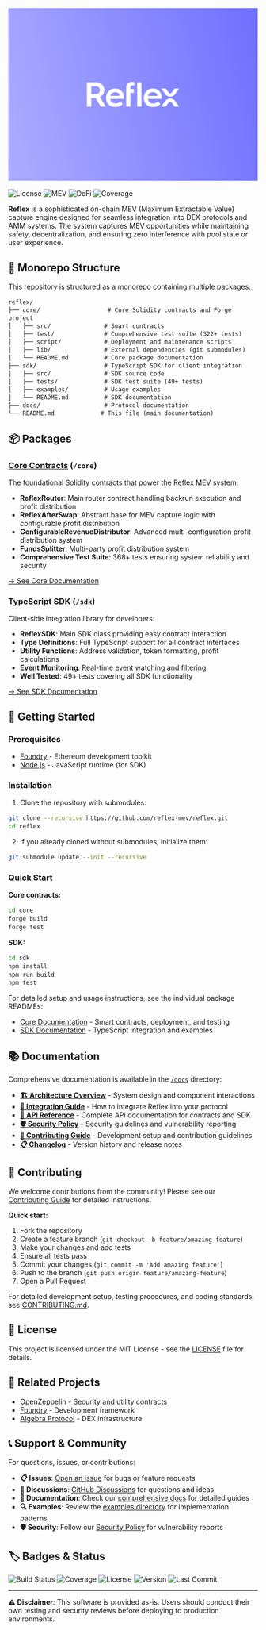 <div align="center">
  <img src="logo.svg" alt="Reflex MEV Logo" />
</div>

![License](https://img.shields.io/badge/License-MIT-green.svg)
![MEV](https://img.shields.io/badge/MEV-Capture%20Engine-green.svg)
![DeFi](https://img.shields.io/badge/DeFi-Integration-purple.svg)
![Coverage](https://img.shields.io/badge/Coverage-94%25-brightgreen.svg)

**Reflex** is a sophisticated on-chain MEV (Maximum Extractable Value) capture engine designed for seamless integration into DEX protocols and AMM systems. The system captures MEV opportunities while maintaining safety, decentralization, and ensuring zero interference with pool state or user experience.

## 📁 Monorepo Structure

This repository is structured as a monorepo containing multiple packages:

```
reflex/
├── core/                   # Core Solidity contracts and Forge project
│   ├── src/               # Smart contracts
│   ├── test/              # Comprehensive test suite (322+ tests)
│   ├── script/            # Deployment and maintenance scripts
│   ├── lib/               # External dependencies (git submodules)
│   └── README.md          # Core package documentation
├── sdk/                   # TypeScript SDK for client integration
│   ├── src/               # SDK source code
│   ├── tests/             # SDK test suite (49+ tests)
│   ├── examples/          # Usage examples
│   └── README.md          # SDK documentation
├── docs/                  # Protocol documentation
└── README.md             # This file (main documentation)
```

## 📦 Packages

### [Core Contracts](/core) (`/core`)

The foundational Solidity contracts that power the Reflex MEV system:

- **ReflexRouter**: Main router contract handling backrun execution and profit distribution
- **ReflexAfterSwap**: Abstract base for MEV capture logic with configurable profit distribution
- **ConfigurableRevenueDistributor**: Advanced multi-configuration profit distribution system
- **FundsSplitter**: Multi-party profit distribution system
- **Comprehensive Test Suite**: 368+ tests ensuring system reliability and security

[→ See Core Documentation](/core/README.md)

### [TypeScript SDK](/sdk) (`/sdk`)

Client-side integration library for developers:

- **ReflexSDK**: Main SDK class providing easy contract interaction
- **Type Definitions**: Full TypeScript support for all contract interfaces
- **Utility Functions**: Address validation, token formatting, profit calculations
- **Event Monitoring**: Real-time event watching and filtering
- **Well Tested**: 49+ tests covering all SDK functionality

[→ See SDK Documentation](/sdk/README.md)

## 🚀 Getting Started

### Prerequisites

- [Foundry](https://getfoundry.sh/) - Ethereum development toolkit
- [Node.js](https://nodejs.org/) - JavaScript runtime (for SDK)

### Installation

1. Clone the repository with submodules:

```bash
git clone --recursive https://github.com/reflex-mev/reflex.git
cd reflex
```

2. If you already cloned without submodules, initialize them:

```bash
git submodule update --init --recursive
```

### Quick Start

**Core contracts:**

```bash
cd core
forge build
forge test
```

**SDK:**

```bash
cd sdk
npm install
npm run build
npm test
```

For detailed setup and usage instructions, see the individual package READMEs:

- [Core Documentation](/core/README.md) - Smart contracts, deployment, and testing
- [SDK Documentation](/sdk/README.md) - TypeScript integration and examples

## 📚 Documentation

Comprehensive documentation is available in the [`/docs`](./docs) directory:

- **[🏗️ Architecture Overview](./docs/ARCHITECTURE.md)** - System design and component interactions
- **[🔌 Integration Guide](./docs/INTEGRATION.md)** - How to integrate Reflex into your protocol
- **[📖 API Reference](./docs/API.md)** - Complete API documentation for contracts and SDK
- **[🛡️ Security Policy](./docs/SECURITY.md)** - Security guidelines and vulnerability reporting
- **[🤝 Contributing Guide](./docs/CONTRIBUTING.md)** - Development setup and contribution guidelines
- **[📋 Changelog](./docs/CHANGELOG.md)** - Version history and release notes

## 🤝 Contributing

We welcome contributions from the community! Please see our [Contributing Guide](./docs/CONTRIBUTING.md) for detailed instructions.

**Quick start:**

1. Fork the repository
2. Create a feature branch (`git checkout -b feature/amazing-feature`)
3. Make your changes and add tests
4. Ensure all tests pass
5. Commit your changes (`git commit -m 'Add amazing feature'`)
6. Push to the branch (`git push origin feature/amazing-feature`)
7. Open a Pull Request

For detailed development setup, testing procedures, and coding standards, see [CONTRIBUTING.md](./docs/CONTRIBUTING.md).

## 📄 License

This project is licensed under the MIT License - see the [LICENSE](LICENSE) file for details.

## 🔗 Related Projects

- [OpenZeppelin](https://github.com/OpenZeppelin/openzeppelin-contracts) - Security and utility contracts
- [Foundry](https://github.com/foundry-rs/foundry) - Development framework
- [Algebra Protocol](https://github.com/cryptoalgebra/AlgebraV1.9) - DEX infrastructure

## 📞 Support & Community

For questions, issues, or contributions:

- **📋 Issues**: [Open an issue](https://github.com/reflex-mev/reflex/issues/new/choose) for bugs or feature requests
- **💬 Discussions**: [GitHub Discussions](https://github.com/reflex-mev/reflex/discussions) for questions and ideas
- **📖 Documentation**: Check our [comprehensive docs](./docs) for detailed guides
- **🔍 Examples**: Review the [examples directory](./examples) for implementation patterns
- **🛡️ Security**: Follow our [Security Policy](./docs/SECURITY.md) for vulnerability reports

## 🏷️ Badges & Status

![Build Status](https://github.com/reflex-mev/reflex/workflows/CI/badge.svg)
![Coverage](https://codecov.io/gh/reflex-mev/reflex/branch/main/graph/badge.svg)
![License](https://img.shields.io/badge/License-MIT-green.svg)
![Version](https://img.shields.io/github/v/release/reflex-mev/reflex)
![Last Commit](https://img.shields.io/github/last-commit/reflex-mev/reflex)

---

**⚠️ Disclaimer**: This software is provided as-is. Users should conduct their own testing and security reviews before deploying to production environments.
